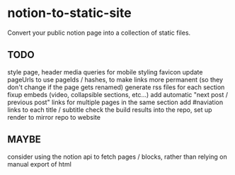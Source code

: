 # notion-to-static-site
Convert your public notion page into a collection of static files.

## TODO
style page, header
media queries for mobile styling
favicon
update pageUrls to use pageIds / hashes, to make links more permanent (so they don't change if the page gets renamed)
generate rss files for each section
fixup embeds (video, collapsible sections, etc...)
add automatic "next post / previous post" links for multiple pages in the same section
add #naviation links to each title / subtitle
check the build results into the repo, set up render to mirror repo to website

## MAYBE
consider using the notion api to fetch pages / blocks, rather than relying on manual export of html
